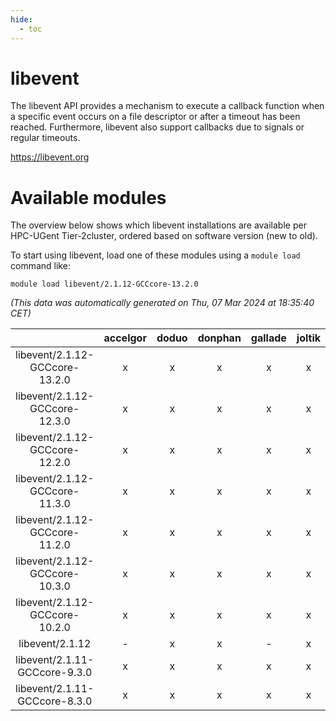```yaml
---
hide:
  - toc
---
```


libevent
========


The libevent API provides a mechanism to execute a callback function when a specific event occurs on a file descriptor or after a timeout has been reached.  Furthermore, libevent also support callbacks due to signals or regular timeouts.

https://libevent.org
# Available modules


The overview below shows which libevent installations are available per HPC-UGent Tier-2cluster, ordered based on software version (new to old).

To start using libevent, load one of these modules using a `module load` command like:

```shell
module load libevent/2.1.12-GCCcore-13.2.0
```

*(This data was automatically generated on Thu, 07 Mar 2024 at 18:35:40 CET)*  

| |accelgor|doduo|donphan|gallade|joltik|skitty|
| :---: | :---: | :---: | :---: | :---: | :---: | :---: |
|libevent/2.1.12-GCCcore-13.2.0|x|x|x|x|x|x|
|libevent/2.1.12-GCCcore-12.3.0|x|x|x|x|x|x|
|libevent/2.1.12-GCCcore-12.2.0|x|x|x|x|x|x|
|libevent/2.1.12-GCCcore-11.3.0|x|x|x|x|x|x|
|libevent/2.1.12-GCCcore-11.2.0|x|x|x|x|x|x|
|libevent/2.1.12-GCCcore-10.3.0|x|x|x|x|x|x|
|libevent/2.1.12-GCCcore-10.2.0|x|x|x|x|x|x|
|libevent/2.1.12|-|x|x|-|x|x|
|libevent/2.1.11-GCCcore-9.3.0|x|x|x|x|x|x|
|libevent/2.1.11-GCCcore-8.3.0|x|x|x|x|x|x|
